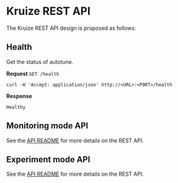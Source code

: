 # Kruize REST API
The Kruize REST API design is proposed as follows:

##  Health
Get the status of autotune.

**Request**
`GET /health`

`curl -H 'Accept: application/json' http://<URL>:<PORT>/health`

**Response**

```
Healthy
```

## Monitoring mode API

See the [API README](/design/MonitoringModeAPI.md) for more details on the REST API.

## Experiment mode API

See the [API README](/design/ExperimentModeAPI.md) for more details on the REST API.